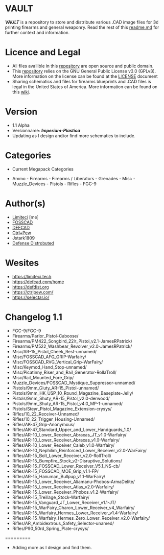 # VAULT
**_VAULT_** is a repository to store and distribute various .CAD image files for 3d printing firearms and general weaponry. Read the rest of this [readme.md](https://github.com/limiteci/the_vault/blob/main/README.md) for further context and information.

# Licence and Legal
- All files availible in this [repository](https://github.com/limiteci/the_vault) are open source and public domain.
- This [repository](https://github.com/limiteci/the_vault) relies on the GNU General Public License v3.0 (GPLv3). More information on the license can be found at the [LICENSE](https://github.com/limiteci/the_vault/blob/main/LICENSE) document
- Sharing schematics and files for firearms blueprints and .CAD files is legal in the United States of America. More information can be found on this [wiki](https://en.wikipedia.org/wiki/Ghost_gun).

# Version
- 1.1 Alpha
- Versionname: **_Imperium-Plastica_**
- Updating as I design and/or find more schematics to include.

# Categories
* Current Megapack Categories
- Ammo - Firearms - Firearms / Liberators - Grenades - Misc - Muzzle_Devices - Pistols - Rifles - FGC-9

# Author(s)
- [Limiteci](https://limiteci.tech) [me]
- [FOSSCAD](https://fosscad.org/fc/)
- [DEFCAD](https://defcad.com/home/)
- [Ctrl+Pew](https://ctrlpew.com/)
- Jstark1809
- [Defense Distrobuted](https://defdist.org/)

# Wesites
- https://limiteci.tech
- https://defcad.com/home
- https://defdist.org
- https://ctrlpew.com/
- https://selectar.io/

# Changelog 1.1
- FGC-9/FGC-9
- Firearms/Parlor_Pistol-Caboose/
- Firearms/PM422_Songbird_22lr_Pistol_v2.1-JamesRPatrick/
- Firearms/PM522_Washbear_Revolver_v2.0-JamesRPatrick/
- Misc/AR-15_Pistol_Cheek_Rest-unnamed/
- Misc/FOSSCAD_AFG_GRIP-Warfairy/
- Misc/FOSSCAD_RVG_Vertical_Grip-WarFairy/
- Misc/Keymod_Hand_Stop-unnamed/
- Misc/Picatinny_Riser_and_Rail_Generator-RollaTroll/
- Misc/Rail_Mounted_Fore_Grip/
- Muzzle_Devices/FOSSCAD_Mystique_Suppressor-unnamed/
- Pistols/9mm_Gluty_AR-15_Pistol-unnamed/
- Pistols/9mm_HK_USP_10_Round_Magazine_Baseplate-Jelly/
- Pistols/9mm_Shuty_AR-15_Pistol_v2.0-derwood/
- Pistols/9mm_Shuty_AR-15_Pistol_v4.0_MP-1-unnamed/
- Pistols/Steyr_Pistol_Magazine_Extension-crysys/
- Rifles/10_22_Receiver-Unnamed/
- Rifles/10_22_Trigger_Housing-Unnamed/
- Rifles/AK-47_Grip-Anonymous/
- Rifles/AK-47_Standard_Upper_and_Lower_Handguards_1.0/
- Rifles/AR-10_Lower_Receiver_Abraxas_JT_v1.0-Warfairy/
- Rifles/AR-10_Lower_Receiver_Abraxas_v1.0-Warfairy/
- Rifles/AR-10_Lower_Receiver_Caleb_v1.0-Warfairy/
- Rifles/AR-10_Nephilim_Reinforced_Lower_Receiver_v2.0-WarFairy/
- Rifles/AR-15_Bolt_Lower_Receiver_v2.0-RollTroll/
- Rifles/AR-15_Bumpfire_Stock_v2-Disruptive_Solutions/
- Rifles/AR-15_FOSSCAD_Lower_Receiver_V5.1_NS-cb/
- Rifles/AR-15_FOSSCAD_MOE_Grip_v1.1-FP/
- Rifles/AR-15_Hanuman_Bullpup_v1.1-WarFairy/
- Rifles/AR-15_Lower_Receiver_Aliamanu-Phobos-ArmaDelite/
- Rifles/AR-15_Lower_Receiver_Atlas_v2.0-Warfairy/
- Rifles/AR-15_Lower_Receiver_Phobos_v1.2-Warfairy/
- Rifles/AR-15_Treillage_Stock-Warfairy/
- Rifles/AR-15_Vanguard_JT_Lower_Receiver_v1.1-JT/
- Rifles/AR-15_WarFairy_Charon_Lower_Receiver_v4_Warfairy/
- Rifles/AR-15_Warfairy_Hermes_Lower_Receiver_v1.4-Warfairy/
- Rifles/AR-15_Warfairy_Hermes_Zero_Lower_Receiver_v2.0-Warfairy/
- Rifles/AR_Ambidextrous_Safety_Selector-unamed/
- Rifles/P90_50rd_Spring_Plate-crysys/

=========
* Adding more as I design and find them.
